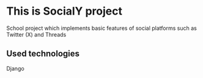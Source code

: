 # This is SocialY project

School project which implements basic features of social platforms such as Twitter (X) and Threads

## Used technologies

Django